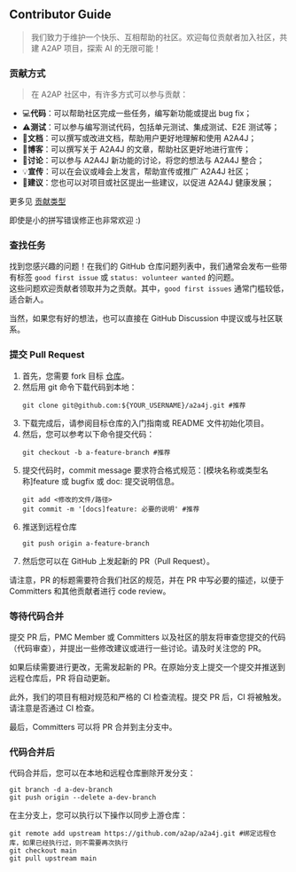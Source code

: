 ## Contributor Guide

> 我们致力于维护一个快乐、互相帮助的社区。欢迎每位贡献者加入社区，共建 A2AP 项目，探索 AI 的无限可能！

### 贡献方式

> 在 A2AP 社区中，有许多方式可以参与贡献：

- 💻**代码**：可以帮助社区完成一些任务，编写新功能或提出 bug fix；
- ⚠️**测试**：可以参与编写测试代码，包括单元测试、集成测试、E2E 测试等；
- 📖**文档**：可以撰写或改进文档，帮助用户更好地理解和使用 A2A4J；
- 📝**博客**：可以撰写关于 A2A4J 的文章，帮助社区更好地进行宣传；
- 🤔**讨论**：可以参与 A2A4J 新功能的讨论，将您的想法与 A2A4J 整合；
- 💡**宣传**：可以在会议或峰会上发言，帮助宣传或推广 A2A4J 社区；
- 💬**建议**：您也可以对项目或社区提出一些建议，以促进 A2A4J 健康发展；

更多见 [贡献类型](https://allcontributors.org/docs/en/emoji-key)

即使是小的拼写错误修正也非常欢迎 :)

### 查找任务

找到您感兴趣的问题！在我们的 GitHub 仓库问题列表中，我们通常会发布一些带有标签 `good first issue` 或 `status: volunteer wanted` 的问题。  
这些问题欢迎贡献者领取并为之贡献。其中，`good first issues` 通常门槛较低，适合新人。

当然，如果您有好的想法，也可以直接在 GitHub Discussion 中提议或与社区联系。

### 提交 Pull Request

1. 首先，您需要 fork 目标 [仓库](https://github.com/a2ap/a2a4j)。
2. 然后用 git 命令下载代码到本地：
    ```shell
    git clone git@github.com:${YOUR_USERNAME}/a2a4j.git #推荐  
    ```
3. 下载完成后，请参阅目标仓库的入门指南或 README 文件初始化项目。
4. 然后，您可以参考以下命令提交代码：
    ```shell
    git checkout -b a-feature-branch #推荐  
    ```
5. 提交代码时，commit message 要求符合格式规范：[模块名称或类型名称]feature 或 bugfix 或 doc: 提交说明信息。
    ```shell
    git add <修改的文件/路径> 
    git commit -m '[docs]feature: 必要的说明' #推荐 
    ```
6. 推送到远程仓库
    ```shell
    git push origin a-feature-branch   
    ```
7. 然后您可以在 GitHub 上发起新的 PR（Pull Request）。

请注意，PR 的标题需要符合我们社区的规范，并在 PR 中写必要的描述，以便于 Committers 和其他贡献者进行 code review。

### 等待代码合并

提交 PR 后，PMC Member 或 Committers 以及社区的朋友将审查您提交的代码（代码审查），并提出一些修改建议或进行一些讨论。请及时关注您的 PR。

如果后续需要进行更改，无需发起新的 PR。在原始分支上提交一个提交并推送到远程仓库后，PR 将自动更新。

此外，我们的项目有相对规范和严格的 CI 检查流程。提交 PR 后，CI 将被触发。请注意是否通过 CI 检查。

最后，Committers 可以将 PR 合并到主分支中。

### 代码合并后

代码合并后，您可以在本地和远程仓库删除开发分支：

```shell
git branch -d a-dev-branch
git push origin --delete a-dev-branch
```

在主分支上，您可以执行以下操作以同步上游仓库：

```shell
git remote add upstream https://github.com/a2ap/a2a4j.git #绑定远程仓库，如果已经执行过，则不需要再次执行
git checkout main 
git pull upstream main
```

<br>
